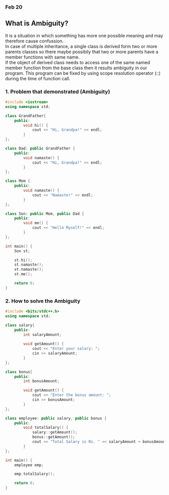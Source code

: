 ### Feb 20

## What is Ambiguity?
It is a situation in which something has more one possible meaning and may therefore cause confussion. <br>
In case of multiple inheritance, a single class is derived form two or more parents classes so there maybe possibily that two or more parents have a member functions with same name. <br>
If the object of derived class needs to access one of the same named member function from the base class then it results ambiguity in our program. This program can be fixed by using scope resolution operator (::) during the time of function call.

### 1. Problem that demonstrated (Ambiguity)

```cpp
#include <iostream>
using namespace std;

class GrandFather{
    public:
        void hi() {
            cout << "Hi, Grandpa!" << endl;
        }
};

class Dad: public GrandFather {
    public:
        void namaste() {
            cout << "Hi, Grandpa!" << endl;
        }
};

class Mom {
    public:
        void namaste() {
            cout << "Namaste!" << endl;
        }
};

class Son: public Mom, public Dad {
    public: 
        void me() {
            cout << "Hello Myself!" << endl;
        }
};

int main() {
    Son st;

    st.hi();
    st.namaste();
    st.namaste();
    st.me();

    return 0;
}
```

### 2. How to solve the Ambiguity

```cpp
#include <bits/stdc++.h>
using namespace std;

class salary{
    public:
        int salaryAmount;
        
        void getAmount() {
            cout << "Enter your salary: ";
            cin >> salaryAmount;
        }
};

class bonus{
    public:
        int bonusAmount;

        void getAmount() {
            cout << "Enter the bonus amount: ";
            cin >> bonusAmount;
        }
};

class employee: public salary, public bonus {
    public:
        void totalSalary() {
            salary::getAmount();
            bonus::getAmount();
            cout << "Total Salary is Rs. " << salaryAmount + bonusAmount;
        }
};

int main() {
    employee emp;

    emp.totalSalary();

    return 0;
}
```